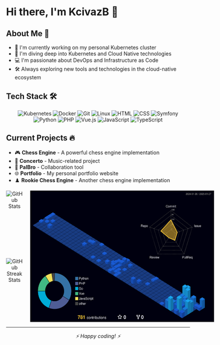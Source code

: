 # Hi there, I'm KcivazB 👋 

## About Me 🚀

- 🔭 I'm currently working on my personal Kubernetes cluster
- 🌱 I'm diving deep into Kubernetes and Cloud Native technologies
- 💻 I'm passionate about DevOps and Infrastructure as Code
- 🛠️ Always exploring new tools and technologies in the cloud-native ecosystem

## Tech Stack 🛠️

<div align="center">

![Kubernetes](https://img.shields.io/badge/-Kubernetes-326CE5?style=flat-square&logo=kubernetes&logoColor=white)
![Docker](https://img.shields.io/badge/-Docker-2496ED?style=flat-square&logo=docker&logoColor=white)
![Git](https://img.shields.io/badge/-Git-F05032?style=flat-square&logo=git&logoColor=white)
![Linux](https://img.shields.io/badge/-Linux-FCC624?style=flat-square&logo=linux&logoColor=black)
![HTML](https://img.shields.io/badge/-HTML-E34F26?style=flat-square&logo=html5&logoColor=white)
![CSS](https://img.shields.io/badge/-CSS-1572B6?style=flat-square&logo=css3&logoColor=white)
![Symfony](https://img.shields.io/badge/-Symfony-000000?style=flat-square&logo=symfony&logoColor=white)
![Python](https://img.shields.io/badge/-Python-3776AB?style=flat-square&logo=python&logoColor=white)
![PHP](https://img.shields.io/badge/-PHP-777BB4?style=flat-square&logo=php&logoColor=white)
![Vue.js](https://img.shields.io/badge/-Vue.js-4FC08D?style=flat-square&logo=vue.js&logoColor=white)
![JavaScript](https://img.shields.io/badge/-JavaScript-F7DF1E?style=flat-square&logo=javascript&logoColor=black)
![TypeScript](https://img.shields.io/badge/-TypeScript-3178C6?style=flat-square&logo=typescript&logoColor=white)

</div>

## Current Projects 🔥

- 🎮 **Chess Engine** - A powerful chess engine implementation
- 🎵 **Concerto** - Music-related project
- 🤝 **PalBro** - Collaboration tool
- 🌐 **Portfolio** - My personal portfolio website
- ♟️ **Rookie Chess Engine** - Another chess engine implementation

<div align="center" style="display: flex; gap: 20px;">
  <div style="display: flex; flex-direction: column; gap: 10px;">
    <img height="175" src="https://github-readme-stats.vercel.app/api?username=KcivazB&show_icons=true&theme=dark" alt="GitHub Stats" />
    <img height="175" src="https://github-readme-streak-stats.herokuapp.com/?user=KcivazB&theme=dark&hide_border=true" alt="GitHub Streak Stats" />
  </div>
  <img height="360" src="./profile-3d-contrib/profile-night-view.svg" alt="3D Contribution Graph" />
</div>

---

<div align="center">
  <i>⚡ Happy coding! ⚡</i>
</div>

